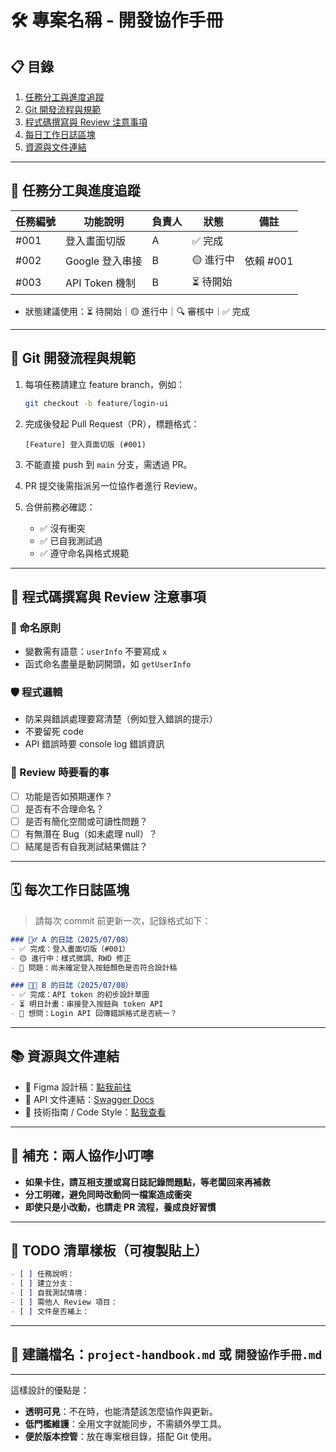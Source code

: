 # 🛠 專案名稱 - 開發協作手冊

## 📋 目錄
1. [任務分工與進度追蹤](#任務分工與進度追蹤)
2. [Git 開發流程與規範](#git-開發流程與規範)
3. [程式碼撰寫與 Review 注意事項](#程式碼撰寫與-review-注意事項)
4. [每日工作日誌區塊](#每日工作日誌區塊)
5. [資源與文件連結](#資源與文件連結)

---

## 🧱 任務分工與進度追蹤

| 任務編號 | 功能說明             | 負責人 | 狀態         | 備註 |
|----------|----------------------|--------|--------------|------|
| #001     | 登入畫面切版         | A      | ✅ 完成       |      |
| #002     | Google 登入串接      | B      | 🟡 進行中     | 依賴 #001 |
| #003     | API Token 機制       | B      | ⏳ 待開始     |      |

- 狀態建議使用：⏳ 待開始｜🟡 進行中｜🔍 審核中｜✅ 完成

---

## 🌱 Git 開發流程與規範

1. 每項任務請建立 feature branch，例如：
   ```bash
   git checkout -b feature/login-ui
   ```

2. 完成後發起 Pull Request（PR），標題格式：

   ```
   [Feature] 登入頁面切版 (#001)
   ```
3. 不能直接 push 到 `main` 分支，需透過 PR。
4. PR 提交後需指派另一位協作者進行 Review。
5. 合併前務必確認：

   * ✅ 沒有衝突
   * ✅ 已自我測試過
   * ✅ 遵守命名與格式規範

---

## 🧠 程式碼撰寫與 Review 注意事項

### 🧹 命名原則

* 變數需有語意：`userInfo` 不要寫成 `x`
* 函式命名盡量是動詞開頭，如 `getUserInfo`

### 🛡 程式邏輯

* 防呆與錯誤處理要寫清楚（例如登入錯誤的提示）
* 不要留死 code
* API 錯誤時要 console log 錯誤資訊

### 👀 Review 時要看的事

* [ ] 功能是否如預期運作？
* [ ] 是否有不合理命名？
* [ ] 是否有簡化空間或可讀性問題？
* [ ] 有無潛在 Bug（如未處理 null）？
* [ ] 結尾是否有自我測試結果備註？

---

## 🗓 每次工作日誌區塊

> 請每次 commit 前更新一次，記錄格式如下：

```markdown
### 🙋‍♂️ A 的日誌（2025/07/08）
- ✅ 完成：登入畫面切版（#001）
- 🟡 進行中：樣式微調、RWD 修正
- 🤔 問題：尚未確定登入按鈕顏色是否符合設計稿

### 🧑‍💻 B 的日誌（2025/07/08）
- ✅ 完成：API token 的初步設計草圖
- ⏳ 明日計畫：串接登入按鈕與 token API
- 🙋 想問：Login API 回傳錯誤格式是否統一？
```

---

## 📚 資源與文件連結

* 🔗 Figma 設計稿：[點我前往](https://figma.com/xxxx)
* 🔗 API 文件連結：[Swagger Docs](http://localhost:8000/docs)
* 🔗 技術指南 / Code Style：[點我查看](https://github.com/你的組織/code-style-guide)

---

## 📌 補充：兩人協作小叮嚀

* **如果卡住，請互相支援或寫日誌記錄問題點，等老闆回來再補救**
* **分工明確，避免同時改動同一檔案造成衝突**
* **即使只是小改動，也請走 PR 流程，養成良好習慣**

---

## 🏁 TODO 清單樣板（可複製貼上）

```markdown
- [ ] 任務說明：
- [ ] 建立分支：
- [ ] 自我測試情境：
- [ ] 需他人 Review 項目：
- [ ] 文件是否補上：
```

---

## 🧰 建議檔名：`project-handbook.md` 或 `開發協作手冊.md`

---

這樣設計的優點是：

* **透明可見**：不在時，也能清楚該怎麼協作與更新。
* **低門檻維護**：全用文字就能同步，不需額外學工具。
* **便於版本控管**：放在專案根目錄，搭配 Git 使用。

